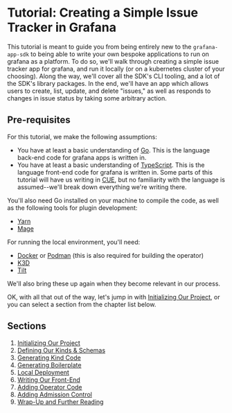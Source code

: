 # Tutorial: Creating a Simple Issue Tracker in Grafana

This tutorial is meant to guide you from being entirely new to the `grafana-app-sdk` to being able to write your own bespoke applications to run on grafana as a platform. To do so, we'll walk through creating a simple issue tracker app for grafana, and run it locally (or on a kubernetes cluster of your choosing). Along the way, we'll cover all the SDK's CLI tooling, and a lot of the SDK's library packages. In the end, we'll have an app which allows users to create, list, update, and delete "issues," as well as responds to changes in issue status by taking some arbitrary action.

## Pre-requisites

For this tutorial, we make the following assumptions:
* You have at least a basic understanding of [Go](https://go.dev/). This is the language back-end code for grafana apps is written in.
* You have at least a basic understanding of [TypeScript](https://www.typescriptlang.org/). This is the language front-end code for grafana is written in.
Some parts of this tutorial will have us writing in [CUE](https://cuelang.org/), but no familiarity with the language is assumed--we'll break down everything we're writing there.

You'll also need Go installed on your machine to compile the code, as well as the following tools for plugin development:
* [Yarn](https://yarnpkg.com/)
* [Mage](https://magefile.org/)

For running the local environment, you'll need:
* [Docker](https://www.docker.com/get-started/) or [Podman](https://podman.io/getting-started/installation) (this is also required for building the operator)
* [K3D](https://k3d.io)
* [Tilt](https://tilt.dev)

We'll also bring these up again when they become relevant in our process.

OK, with all that out of the way, let's jump in with [Initializing Our Project](01-project-init.md), or you can select a section from the chapter list below.

## Sections

1. [Initializing Our Project](01-project-init.md)
2. [Defining Our Kinds & Schemas](02-defining-our-kinds.md)
3. [Generating Kind Code](03-generate-kind-code.md)
4. [Generating Boilerplate](04-boilerplate.md)
5. [Local Deployment](05-local-deployment.md)
6. [Writing Our Front-End](06-frontend.md)
7. [Adding Operator Code](07-operator-watcher.md)
8. [Adding Admission Control](08-adding-admission-control.md)
9. [Wrap-Up and Further Reading](09-wrap-up.md)